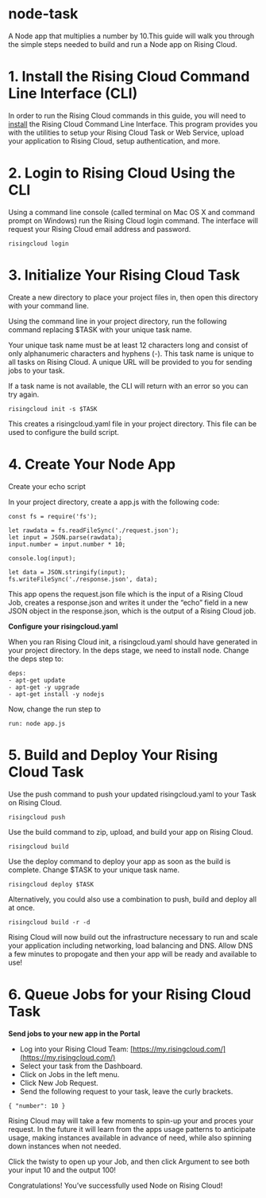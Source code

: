 # node-task
A Node app that multiplies a number by 10.This guide will walk you through the simple steps needed to build and run a Node app on Rising Cloud.

# 1. Install the Rising Cloud Command Line Interface (CLI)
In order to run the Rising Cloud commands in this guide, you will need to [install](https://risingcloud.com/docs/install) the Rising Cloud Command Line Interface. This program provides you with the utilities to setup your Rising Cloud Task or Web Service, upload your application to Rising Cloud, setup authentication, and more.

# 2. Login to Rising Cloud Using the CLI
Using a command line console (called terminal on Mac OS X and command prompt on Windows) run the Rising Cloud login command. The interface will request your Rising Cloud email address and password.

```risingcloud login```

# 3. Initialize Your Rising Cloud Task
Create a new directory to place your project files in, then open this directory with your command line.

Using the command line in your project directory, run the following command replacing $TASK with your unique task name.

Your unique task name must be at least 12 characters long and consist of only alphanumeric characters and hyphens (-). This task name is unique to all tasks on Rising Cloud. A unique URL will be provided to you for sending jobs to your task.

If a task name is not available, the CLI will return with an error so you can try again.

```risingcloud init -s $TASK```

This creates a risingcloud.yaml file in your project directory. This file can be used to configure the build script.

# 4. Create Your Node App

Create your echo script

In your project directory, create a app.js with the following code:

```
const fs = require('fs');

let rawdata = fs.readFileSync('./request.json');
let input = JSON.parse(rawdata);
input.number = input.number * 10;

console.log(input);

let data = JSON.stringify(input);
fs.writeFileSync('./response.json', data);
```

This app opens the request.json file which is the input of a Rising Cloud Job, creates a response.json and writes it under the “echo” field in a new JSON object in the response.json, which is the output of a Rising Cloud job.

**Configure your risingcloud.yaml**

When you ran Rising Cloud init, a risingcloud.yaml should have generated in your project directory.  In the deps stage, we need to install node. Change the deps step to:

```
deps: 
- apt-get update
- apt-get -y upgrade
- apt-get install -y nodejs
```
Now, change the run step to

```run: node app.js```

# 5. Build and Deploy Your Rising Cloud Task

Use the push command to push your updated risingcloud.yaml to your Task on Rising Cloud.

```risingcloud push```

Use the build command to zip, upload, and build your app on Rising Cloud.

```risingcloud build```

Use the deploy command to deploy your app as soon as the build is complete.  Change $TASK to your unique task name.

```risingcloud deploy $TASK```

Alternatively, you could also use a combination to push, build and deploy all at once.

```risingcloud build -r -d```

Rising Cloud will now build out the infrastructure necessary to run and scale your application including networking, load balancing and DNS.  Allow DNS a few minutes to propogate and then your app will be ready and available to use!

# 6. Queue Jobs for your Rising Cloud Task

**Send jobs to your new app in the Portal**

- Log into your Rising Cloud Team: <u>[https://my.risingcloud.com/](https://my.risingcloud.com/)</u>
- Select your task from the Dashboard.
- Click on Jobs in the left menu.
- Click New Job Request.  
- Send the following request to your task, leave the curly brackets.

```{ "number": 10 }```

Rising Cloud may will take a few moments to spin-up your and proces your request.  In the future it will learn from the apps usage patterns to anticipate usage, making instances available in advance of need, while also spinning down instances when not needed.  

Click the twisty to open up your Job, and then click Argument to see both your input 10 and the output 100!

Congratulations! You’ve successfully used Node on Rising Cloud!
